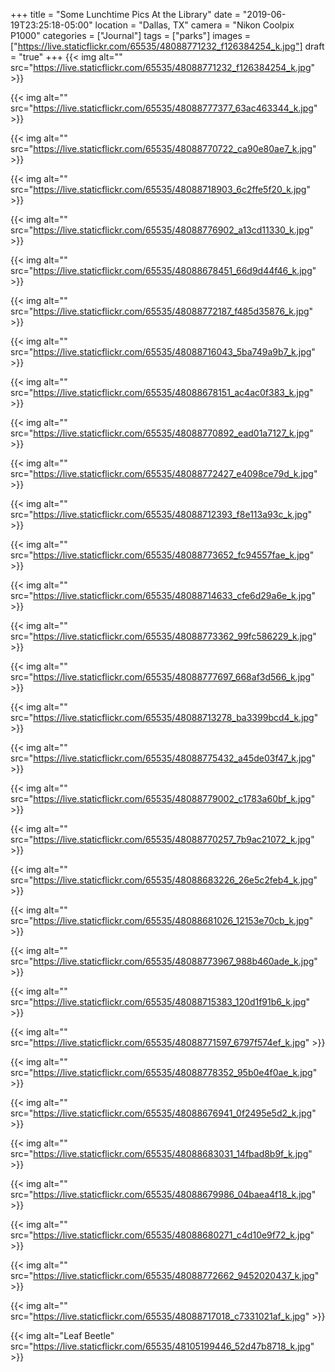 +++
title = "Some Lunchtime Pics At the Library"
date = "2019-06-19T23:25:18-05:00"
location = "Dallas, TX"
camera = "Nikon Coolpix P1000"
categories = ["Journal"]
tags = ["parks"]
images = ["https://live.staticflickr.com/65535/48088771232_f126384254_k.jpg"]
draft = "true"
+++
{{< img alt="" src="https://live.staticflickr.com/65535/48088771232_f126384254_k.jpg" >}}
<!--more-->

{{< img alt="" src="https://live.staticflickr.com/65535/48088777377_63ac463344_k.jpg" >}}

{{< img alt="" src="https://live.staticflickr.com/65535/48088770722_ca90e80ae7_k.jpg" >}}

{{< img alt="" src="https://live.staticflickr.com/65535/48088718903_6c2ffe5f20_k.jpg" >}}

{{< img alt="" src="https://live.staticflickr.com/65535/48088776902_a13cd11330_k.jpg" >}}

{{< img alt="" src="https://live.staticflickr.com/65535/48088678451_66d9d44f46_k.jpg" >}}

{{< img alt="" src="https://live.staticflickr.com/65535/48088772187_f485d35876_k.jpg" >}}

{{< img alt="" src="https://live.staticflickr.com/65535/48088716043_5ba749a9b7_k.jpg" >}}

{{< img alt="" src="https://live.staticflickr.com/65535/48088678151_ac4ac0f383_k.jpg" >}}

{{< img alt="" src="https://live.staticflickr.com/65535/48088770892_ead01a7127_k.jpg" >}}

{{< img alt="" src="https://live.staticflickr.com/65535/48088772427_e4098ce79d_k.jpg" >}}

{{< img alt="" src="https://live.staticflickr.com/65535/48088712393_f8e113a93c_k.jpg" >}}

{{< img alt="" src="https://live.staticflickr.com/65535/48088773652_fc94557fae_k.jpg" >}}

{{< img alt="" src="https://live.staticflickr.com/65535/48088714633_cfe6d29a6e_k.jpg" >}}
           
{{< img alt="" src="https://live.staticflickr.com/65535/48088773362_99fc586229_k.jpg" >}}
           
{{< img alt="" src="https://live.staticflickr.com/65535/48088777697_668af3d566_k.jpg" >}}
           
{{< img alt="" src="https://live.staticflickr.com/65535/48088713278_ba3399bcd4_k.jpg" >}}
           
{{< img alt="" src="https://live.staticflickr.com/65535/48088775432_a45de03f47_k.jpg" >}}

{{< img alt="" src="https://live.staticflickr.com/65535/48088779002_c1783a60bf_k.jpg" >}}

{{< img alt="" src="https://live.staticflickr.com/65535/48088770257_7b9ac21072_k.jpg" >}}

{{< img alt="" src="https://live.staticflickr.com/65535/48088683226_26e5c2feb4_k.jpg" >}}

{{< img alt="" src="https://live.staticflickr.com/65535/48088681026_12153e70cb_k.jpg" >}}

{{< img alt="" src="https://live.staticflickr.com/65535/48088773967_988b460ade_k.jpg" >}}

{{< img alt="" src="https://live.staticflickr.com/65535/48088715383_120d1f91b6_k.jpg" >}}

{{< img alt="" src="https://live.staticflickr.com/65535/48088771597_6797f574ef_k.jpg" >}}

{{< img alt="" src="https://live.staticflickr.com/65535/48088778352_95b0e4f0ae_k.jpg" >}}

{{< img alt="" src="https://live.staticflickr.com/65535/48088676941_0f2495e5d2_k.jpg" >}}

{{< img alt="" src="https://live.staticflickr.com/65535/48088683031_14fbad8b9f_k.jpg" >}}

{{< img alt="" src="https://live.staticflickr.com/65535/48088679986_04baea4f18_k.jpg" >}}

{{< img alt="" src="https://live.staticflickr.com/65535/48088680271_c4d10e9f72_k.jpg" >}}

{{< img alt="" src="https://live.staticflickr.com/65535/48088772662_9452020437_k.jpg" >}}

{{< img alt="" src="https://live.staticflickr.com/65535/48088717018_c7331021af_k.jpg" >}}

{{< img alt="Leaf Beetle" src="https://live.staticflickr.com/65535/48105199446_52d47b8718_k.jpg" >}}
